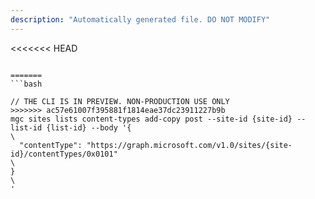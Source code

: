 ```yaml
---
description: "Automatically generated file. DO NOT MODIFY"
---
```


<<<<<<< HEAD
```cli

=======
```bash

// THE CLI IS IN PREVIEW. NON-PRODUCTION USE ONLY
>>>>>>> ac57e61007f395881f1814eae37dc23911227b9b
mgc sites lists content-types add-copy post --site-id {site-id} --list-id {list-id} --body '{\
  "contentType": "https://graph.microsoft.com/v1.0/sites/{site-id}/contentTypes/0x0101"\
}\
'

```